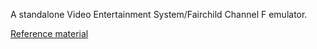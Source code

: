 A standalone Video Entertainment System/Fairchild Channel F emulator.

[Reference material](http://channelf.se/veswiki/index.php?title=Main_Page)
